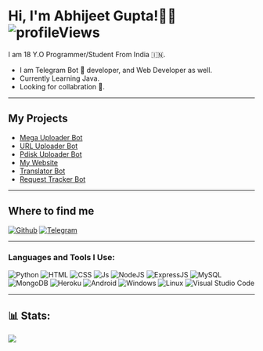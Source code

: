 # Hi, I'm Abhijeet Gupta!👨‍💻 <img src="https://komarev.com/ghpvc/?username=AJTimePyro&label=Profile Views&color=blue&style=plastic" alt="profileViews" />

I am 18 Y.O Programmer/Student From India 🇮🇳.

- I am Telegram Bot 🤖 developer, and Web Developer as well.
- Currently Learning Java.
- Looking for collabration 💪.

---
## My Projects

- <a href="https://github.com/AJTimePyro/MegaUploaderbot">Mega Uploader Bot</a>
- <a href="https://github.com/AJTimePyro/URL_Uploader_Bot">URL Uploader Bot</a>
- <a href="https://github.com/AJTimePyro/PdiskUploaderBot">Pdisk Uploader Bot</a>
- <a href="https://ajtimepyro.gq">My Website</a>
- <a href="https://github.com/AJTimePyro/TranslatorBot">Translator Bot</a>
- <a href="https://github.com/AJTimePyro/RequestTrackerBot">Request Tracker Bot</a>

---
## Where to find me

[![Github](https://img.shields.io/badge/-Github-181717?style=for-the-badge&logo=Github&logoColor=white)](https://github.com/AJTimePyro)
[![Telegram](https://img.shields.io/badge/Telegram-2CA5E0?style=for-the-badge&logo=telegram&logoColor=white)](https://t.me/AJTimePyro)

---
### Languages and Tools I Use:

![Python](https://img.shields.io/badge/Python-3776AB?style=for-the-badge&logo=python&logoColor=white)
![HTML](https://img.shields.io/badge/HTML5-E34F26?style=for-the-badge&logo=html5&logoColor=white)
![CSS](https://img.shields.io/badge/CSS3-1572B6?style=for-the-badge&logo=css3&logoColor=white)
![Js](https://img.shields.io/badge/JavaScript-323330?style=for-the-badge&logo=javascript&logoColor=F7DF1E)
![NodeJS](https://img.shields.io/badge/Node.js-339933?style=for-the-badge&logo=nodedotjs&logoColor=white)
![ExpressJS](https://img.shields.io/badge/Express.js-000000?style=for-the-badge&logo=express&logoColor=white)
![MySQL](https://img.shields.io/badge/MySQL-00000F?style=for-the-badge&logo=mysql&logoColor=white)
![MongoDB](https://img.shields.io/badge/MongoDB-white?style=for-the-badge&logo=mongodb&logoColor=4EA94B)
![Heroku](https://img.shields.io/badge/Heroku-430098?style=for-the-badge&logo=heroku&logoColor=white)
![Android](https://img.shields.io/badge/Android-3DDC84?style=for-the-badge&logo=android&logoColor=white)
![Windows](https://img.shields.io/badge/Windows-0078D6?style=for-the-badge&logo=windows&logoColor=white)
![Linux](https://img.shields.io/badge/Linux-FCC624?style=for-the-badge&logo=linux&logoColor=black)
![Visual Studio Code](https://img.shields.io/badge/Visual_Studio_Code-0078D4?style=for-the-badge&logo=visual%20studio%20code&logoColor=white)

---
## 📊 Stats:

![](https://metrics.lecoq.io/AJTimePyro?template=classic&base.header=0&base.metadata=0&isocalendar=1&languages=1&people=1&isocalendar.duration=half-year&languages.limit=8&languages.sections=most-used&languages.colors=github&languages.threshold=0%25&languages.indepth=false&languages.recent.load=300&languages.recent.days=14&people.limit=24&people.size=28&people.types=followers%2C%20following&people.identicons=false&people.shuffle=false&config.timezone=Asia%2FCalcutta)

